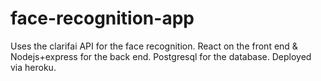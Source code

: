 # face-recognition-app
Uses the clarifai API for the face recognition. React on the front end & Nodejs+express for the back end. Postgresql for the database. Deployed via heroku.
